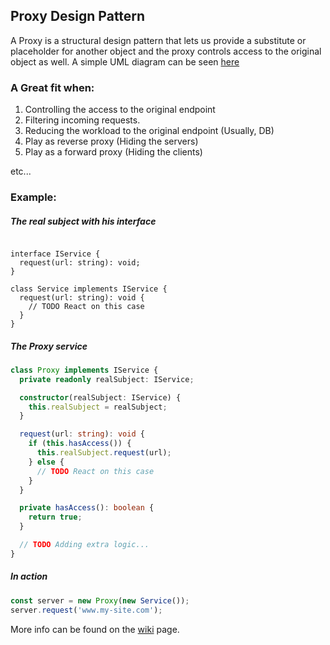 ## Proxy Design Pattern

A Proxy is a structural design pattern that lets us provide a
substitute or placeholder for another object and the proxy controls
access to the original object as well. A simple UML diagram can be seen [here](https://shorturl.at/gETW1)

### A Great fit when:

1. Controlling the access to the original endpoint
2. Filtering incoming requests.
3. Reducing the workload to the original endpoint (Usually, DB)
4. Play as reverse proxy (Hiding the servers)
5. Play as a forward proxy (Hiding the clients)

etc...

### Example:

##### The real subject with his interface

```TS

interface IService {
  request(url: string): void;
}

class Service implements IService {
  request(url: string): void {
    // TODO React on this case
  }
}

```

##### The Proxy service

```ts
class Proxy implements IService {
  private readonly realSubject: IService;

  constructor(realSubject: IService) {
    this.realSubject = realSubject;
  }

  request(url: string): void {
    if (this.hasAccess()) {
      this.realSubject.request(url);
    } else {
      // TODO React on this case
    }
  }

  private hasAccess(): boolean {
    return true;
  }

  // TODO Adding extra logic...
}
```

##### In action

```ts
const server = new Proxy(new Service());
server.request('www.my-site.com');
```

More info can be found on the [wiki](https://en.wikipedia.org/wiki/Proxy_pattern) page.

